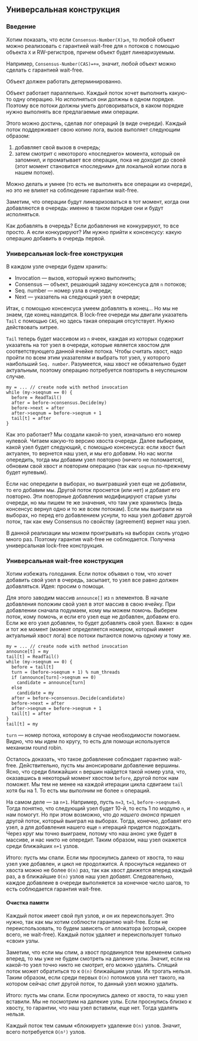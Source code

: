 ## Универсальная конструкция

### Введение

Хотим показать, что если `Consensus-Number(X)⩾n`, то любой объект можно реализовать с гарантией wait-free для `n` потоков с помощью объекта `X` и RW-регистров, причем объект будет линеаризуемым.

Например, `Consensus-Number(CAS)=+∞`, значит, любой объект можно сделать с гарантией wait-free.

Объект должен работать детерминированно.

Объект работает параллельно. Каждый поток хочет выполнить какую-то одну операцию. Но исполняться они должны в одном порядке. Поэтому все потоки должны уметь договориваться, в каком порядке нужно выполнять все предлагаемые ими операции.

Этого можно достичь, сделав лог операций (в виде очереди). Каждый поток поддерживает свою копию лога, вызов выполяет следующим образом:
1. добавляет свой вызов в очередь;
2. затем смотрит с некоторого «последнего» момента, который он запомнил, и проматывает все операции, пока не доходит до своей (этот момент становится «последним» для локальной копии лога в нашем потоке).

Можно делать и умнее (то есть не выполнять все операции из очереди), но это не влияет на соблюдение гарантии wait-free.

Заметим, что операции будут линеаризоваться в тот момент, когда они добавляются в очередь: именно в таком порядке они и будут исполняться.

Как добавлять в очередь? Если добавления не конкурируют, то все просто. А если конкурируют? Им нужно прийти к консенсусу: какую операцию добавить в очередь первой.

### Универсальная lock-free конструкция

В каждом узле очереди будем хранить:
* Invocation — вызов, который нужно выполнить;
* Сonsensus — объект, решающий задачу консенсуса для `n` потоков;
* Seq. number — номер узла в очереди;
* Next — указатель на следующий узел в очереди;

Итак, с помощью консенсуса умеем добавлять в конец... Но мы не знаем, где конец находится. В lock-free очереди мы двигали указатель `Tail` с помощью `CAS`, но здесь такая операция отсутствует. Нужно действовать хитрее.

`Tail` теперь будет массивом из `n` ячеек, каждая из которых содержит указатель на тот узел в очереди, которые является хвостом для соответствующего данной ячейке потока. Чтобы считать хвост, надо пройти по всем этим указателям и выбрать тот узел, у которого наибольший `Seq. number`. Разумеется, наш хвост не обязательно будет актуальным, поэтому операцию потребуется повторить в неуспешном случае.

```
my = ... // create node with method invocation
while (my->seqnum == 0) {
  before = ReadTail()
  after = before->consensus.Decide(my)
  before->next = after
  after->seqnum = before->seqnum + 1
  tail[t] = after
}
```

Как это работает? Мы создали какой-то узел, изначально его номер нулевой. Читаем какую-то версию хвоста очереди. Далее выбираем, какой узел будет следующий, с помощью консенсуса: если хвост был актуален, то вернется наш узел, и мы его добавим. Но нас могли опередить, тогда мы добавим узел повторно (ничего не поломается), обновим свой хвост и повторим операцию (так как `seqnum` по-прежнему будет нулевым).

Если нас опередили в выборах, но выигравший узел еще не добавили, то его добавим мы. Другой поток проснется (или нет) и добавит его повторно. Эти повторные добавления модифицируют старые узлы очереди, но мы пишем те же значения, что там уже хранились (ведь консенсус вернул одно и то же всем потокам). Если мы выиграли на выборах, но перед его добавлением уснули, то наш узел добавит другой поток, так как ему Consensus по свойству (agreement) вернет наш узел.

В данной реализации мы можем проигрывать на выборах сколь угодно много раз. Поэтому гарантия wait-free не соблюдается. Получена универсальная lock-free конструкция.

### Универсальная wait-free конструкция

Хотим избежать голодания. Если поток объявил о том, что хочет добавить свой узел в очередь, засыпает, то узел все равно должен добавляться. Идея: просим о помощи.

Для этого заводим массив `announce[]` из `n` элементов. В начале добавления положим свой узел в этот массив в свою ячейку. При добавлении сначала подумаем, кому мы можем помочь. Выберем поток, кому помочь, и если его узел еще не добавлен, добавим его. Если же его узел добавлен, то будет добавлять свой узел. Важно: в один и тот же момент (момент определяется номером, который имеет актуальный хвост лога) все потоки пытаются помочь одному и тому же.

```
my = ... // create node with method invocation
announce[t] = my
tail[t] = ReadTail()
while (my->seqnum == 0) {
  before = tail[t]
  turn = (before->seqnum + 1) % num_threads
  if (announce[turn]->seqnum == 0)
    candidate = announce[turn]
  else
    candidate = my
  after = before->consensus.Decide(candidate)
  before->next = after
  after->seqnum = before->seqnum + 1
  tail[t] = after
}
tail[t] = my
```

`turn` — номер потока, которому в случае необходимости помогаем. Видно, что мы идем по кругу, то есть для помощи используется механизм round robin.

Осталось доказать, что такое добавление соблюдает гарантию wait-free. Действительно, пусть мы анонсировали добавление вершины. Ясно, что среди ближайших `n` вершин найдется такой номер узла, что, оказавшись в некоторый момент хвостом `before`, другой поток нам поможет. Мы тем не менее на каждой итерации цикла сдвигаем `tail` хотя бы на 1. То есть мы выполним не более `n` операций.

На самом деле — за `n+1`. Например, пусть `n=3`, `t=1`, `before->seqnum=9`. Тогда понятно, что следующий узел будет 10-й, то есть 1 по модулю `n`, и нам помогут. Но при этом возможно, что _до нашего анонса_ пришел другой поток, который выиграл на выборах. Тогда, конечно, добавят его узел, а для добавления нашего еще `n` итераций придется подождать. Через круг мы точно выиграем, потому что наш анонс уже будет в массиве, и нас никто не опередит. Таким образом, наш узел окажется среди ближайших `n+1` узлов.

Итого: пусть мы спали. Если мы проснулись далеко от хвоста, то наш узел уже добавлен, и цикл не продолжится. А проснуться недалеко от хвоста можно не более `O(n)` раз, так как хвост движется вперед каждый раз, а в ближайшие `O(n)` узлов наш узел добавят.  Следовательно, каждое добавлеие в очереди выполняется за конечное число шагов, то есть соблюдается гарантия wait-free.

#### Очистка памяти

Каждый поток имеет свой пул узлов, и он их переиспользует. Это нужно, так как мы хотим соблюсти гарантию wait-free. Если не переиспользовать, то будем зависеть от аллокатора (который, скорее всего, не wait-free). Каждый поток удаляет и переиспользует только «свои» узлы.

Заметим, что если мы спим, а хвост продвинулся тем временем сильно вперед, то мы уже не будем смотреть на далекие узлы. Значит, если на какой-то узел точно никто не смотрит, его можно удалять. Спящий поток может обратиться то к `O(n)` ближайшим узлам. Их трогать нельзя. Таким образом, если среди первых `O(n)` потомков узла нет такого, на котором сейчас спит другой поток, то данный узел можно удалить.

Итого: пусть мы спали. Если проснулись далеко от хвоста, то наш узел вставили. Мы не посмотрим на далекие узлы. Если проснулись близко к хвосту, то гарантии, что наш узел вставили, еще нет. Тогда удалять нельзя.

Каждый поток тем самым «блокирует» удаление `O(n)` узлов. Значит, всего потребуется `O(n²)` узлов.
